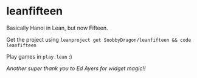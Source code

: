 # leanfifteen

Basically Hanoi in Lean, but now Fifteen.

Get the project using `leanproject get SnobbyDragon/leanfifteen && code leanfifteen`

Play games in `play.lean` :)

*Another super thank you to Ed Ayers for widget magic!!*

